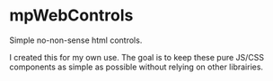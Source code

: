 # mpWebControls

Simple no-non-sense html controls.

I created this for my own use. The goal is to keep these pure JS/CSS components as simple as possible without relying on other librairies.




